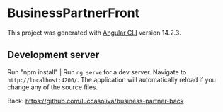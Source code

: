 # BusinessPartnerFront

This project was generated with [Angular CLI](https://github.com/angular/angular-cli) version 14.2.3.

## Development server
Run "npm install" |
Run `ng serve` for a dev server. Navigate to `http://localhost:4200/`. The application will automatically reload if you change any of the source files.

Back: https://github.com/luccasoliva/business-partner-back
